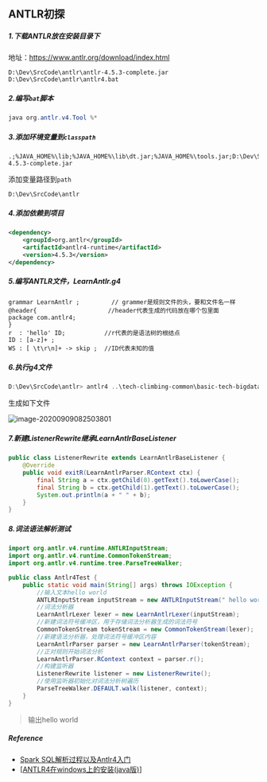 

## ANTLR初探

##### 1.下载ANTLR放在安装目录下

地址：https://www.antlr.org/download/index.html

```shell
D:\Dev\SrcCode\antlr\antlr-4.5.3-complete.jar
D:\Dev\SrcCode\antlr\antlr4.bat
```

##### 2.编写`bat`脚本

```java
java org.antlr.v4.Tool %*
```

##### 3.添加环境变量到`classpath`

```
.;%JAVA_HOME%\lib;%JAVA_HOME%\lib\dt.jar;%JAVA_HOME%\tools.jar;D:\Dev\SrcCode\antlr\antlr-4.5.3-complete.jar
```

添加变量路径到`path`

```
D:\Dev\SrcCode\antlr
```

##### 4.添加依赖到项目

```xml
<dependency>
    <groupId>org.antlr</groupId>
    <artifactId>antlr4-runtime</artifactId>
    <version>4.5.3</version>
</dependency>
```

##### 5.编写ANTLR文件，LearnAntlr.g4

```shell
grammar LearnAntlr ;         // grammer是规则文件的头，要和文件名一样
@header{                    //header代表生成的代码放在哪个包里面
package com.antlr4;
}
r  : 'hello' ID;           //r代表的是语法树的根结点
ID : [a-z]+ ;
WS : [ \t\r\n]+ -> skip ;  //ID代表未知的值
```

##### 6.执行g4文件

```powershell
D:\Dev\SrcCode\antlr> antlr4 ..\tech-climbing-common\basic-tech-bigdata\src\main\java\com\antlr4\LearnAntlr.g4
```

生成如下文件

![image-20200909082503801](D:\Dev\SrcCode\spring-boot-climbing\data-climbing-manuscripts\src\main\data\antlr\ANTLR初探.assets\image-20200909082503801.png)

##### 7.新建ListenerRewrite继承LearnAntlrBaseListener

```java
public class ListenerRewrite extends LearnAntlrBaseListener {
    @Override
    public void exitR(LearnAntlrParser.RContext ctx) {
        final String a = ctx.getChild(0).getText().toLowerCase();
        final String b = ctx.getChild(1).getText().toLowerCase();
        System.out.println(a + " " + b);
    }
}
```

##### 8.词法语法解析测试

```java
import org.antlr.v4.runtime.ANTLRInputStream;
import org.antlr.v4.runtime.CommonTokenStream;
import org.antlr.v4.runtime.tree.ParseTreeWalker;

public class Antlr4Test {
    public static void main(String[] args) throws IOException {
        //输入文本hello world
        ANTLRInputStream inputStream = new ANTLRInputStream(" hello world");
        //词法分析器
        LearnAntlrLexer lexer = new LearnAntlrLexer(inputStream);
        //新建词法符号缓冲区，用于存储词法分析器生成的词法符号
        CommonTokenStream tokenStream = new CommonTokenStream(lexer);
        //新建语法分析器，处理词法符号缓冲区内容
        LearnAntlrParser parser = new LearnAntlrParser(tokenStream);
        //正对规则开始词法分析
        LearnAntlrParser.RContext context = parser.r();
        //构建监听器
        ListenerRewrite listener = new ListenerRewrite();
        //使用监听器初始化对词法分析树遍历
        ParseTreeWalker.DEFAULT.walk(listener, context);
    }
}
```

> 输出hello world

##### Reference

- [Spark SQL解析过程以及Antlr4入门](https://baijiahao.baidu.com/s?id=1665087023209206128&wfr=spider&for=pc)
- [[ANTLR4在windows上的安装(java版)](https://www.cnblogs.com/wynjauu/articles/9872822.html)]
